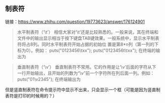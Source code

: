 ## 制表符

链接：https://www.zhihu.com/question/19773623/answer/176124901

> 水平制表符（‘\t’）       相信大家对‘\t’还是比较熟悉的。一般来说，其在终端和文件中的输出显示相当于按下键盘TAB键效果。一般系统中，显示水平制表符将占8列。同时水平制表符开始占据的初始位 置是第8*n列（第一列的下标为0）。例如：       puts("0123456\txx");       puts("0123456t\txx"); 在终端的输出为

> 垂直制表符（‘\v’）      垂直制表符不常用。它的作用是让‘\v’后面的字符从下一行开始输出，且开始的列数为“\v”前一个字符所在列后面一列。例如：       puts("01\v2345"); 在终端输出为

但是竖直制表符在命令提示符中显示不出来，只会显示一个框（可能是因为竖直制表符是打印的时候用的？）


